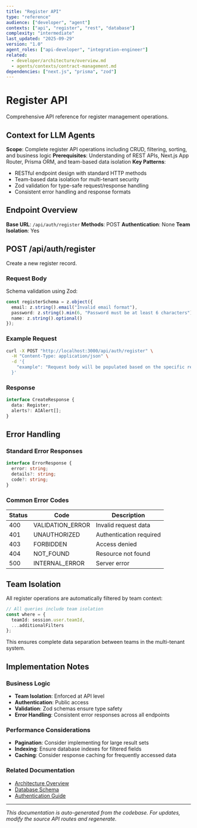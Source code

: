 ```yaml
---
title: "Register API"
type: "reference"
audience: ["developer", "agent"]
contexts: ["api", "register", "rest", "database"]
complexity: "intermediate"
last_updated: "2025-09-29"
version: "1.0"
agent_roles: ["api-developer", "integration-engineer"]
related:
  - developer/architecture/overview.md
  - agents/contexts/contract-management.md
dependencies: ["next.js", "prisma", "zod"]
---
```


# Register API

Comprehensive API reference for register management operations.

## Context for LLM Agents

**Scope**: Complete register API operations including CRUD, filtering, sorting, and business logic
**Prerequisites**: Understanding of REST APIs, Next.js App Router, Prisma ORM, and team-based data isolation
**Key Patterns**:
- RESTful endpoint design with standard HTTP methods
- Team-based data isolation for multi-tenant security
- Zod validation for type-safe request/response handling
- Consistent error handling and response formats


## Endpoint Overview

**Base URL**: `/api/auth/register`
**Methods**: POST
**Authentication**: None
**Team Isolation**: Yes




## POST /api/auth/register

Create a new register record.

### Request Body


Schema validation using Zod:

```typescript
const registerSchema = z.object({
  email: z.string().email("Invalid email format"),
  password: z.string().min(6, "Password must be at least 6 characters"),
  name: z.string().optional()
});
```


### Example Request

```bash
curl -X POST "http://localhost:3000/api/auth/register" \
  -H "Content-Type: application/json" \
  -d '{
    "example": "Request body will be populated based on the specific register schema"
  }'
```

### Response

```typescript
interface CreateResponse {
  data: Register;
  alerts?: AIAlert[];
}
```






## Error Handling

### Standard Error Responses

```typescript
interface ErrorResponse {
  error: string;
  details?: string;
  code?: string;
}
```

### Common Error Codes

| Status | Code | Description |
|--------|------|-------------|
| 400 | VALIDATION_ERROR | Invalid request data |
| 401 | UNAUTHORIZED | Authentication required |
| 403 | FORBIDDEN | Access denied |
| 404 | NOT_FOUND | Resource not found |
| 500 | INTERNAL_ERROR | Server error |


## Team Isolation

All register operations are automatically filtered by team context:

```typescript
// All queries include team isolation
const where = {
  teamId: session.user.teamId,
  ...additionalFilters
};
```

This ensures complete data separation between teams in the multi-tenant system.


## Implementation Notes

### Business Logic
- **Team Isolation**: Enforced at API level
- **Authentication**: Public access
- **Validation**: Zod schemas ensure type safety
- **Error Handling**: Consistent error responses across all endpoints

### Performance Considerations
- **Pagination**: Consider implementing for large result sets
- **Indexing**: Ensure database indexes for filtered fields
- **Caching**: Consider response caching for frequently accessed data

### Related Documentation
- [Architecture Overview](../../developer/architecture/overview.md)
- [Database Schema](../../developer/architecture/database.md)
- [Authentication Guide](../../developer/authentication.md)

---

*This documentation is auto-generated from the codebase. For updates, modify the source API routes and regenerate.*